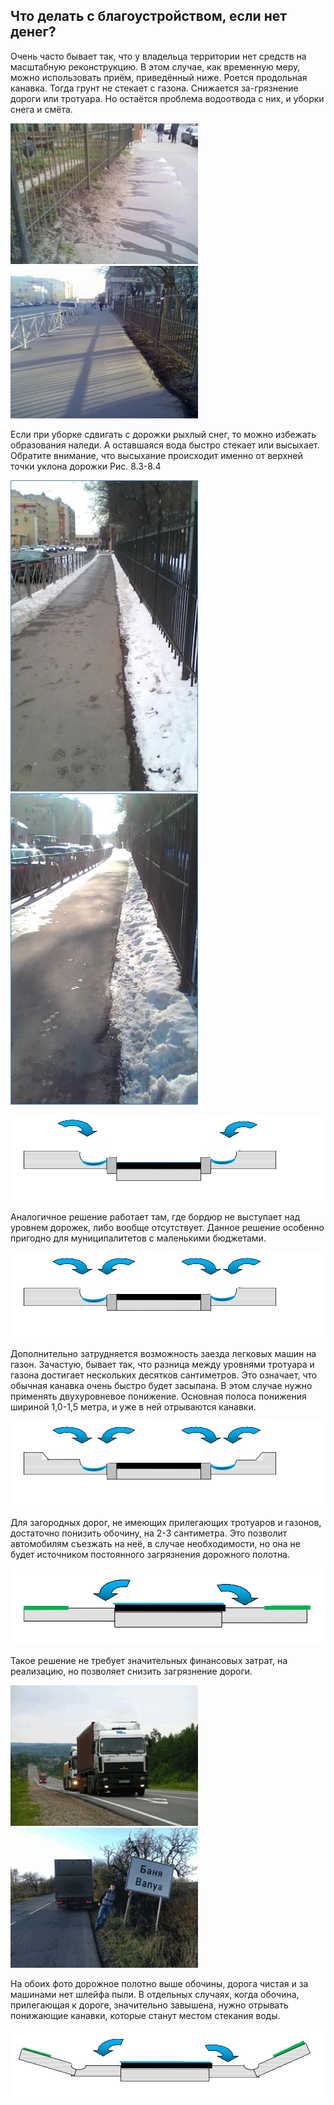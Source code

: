 ## Что делать с благоустройством, если нет денег?

Очень часто бывает так, что у владельца территории нет средств на масштабную реконструкцию. В этом случае, как временную меру, можно использовать приём, приведённый ниже. Роется продольная канавка. Тогда грунт не стекает с газона. Снижается за-грязнение дороги или тротуара. Но остаётся проблема водоотвода с них, и уборки снега и смёта.

![8.1](/image/fig2_29.jpg "8.1")
![8.2](/image/fig2_30.jpg "8.2")

Если при уборке сдвигать с дорожки рыхлый снег, то можно избежать образования наледи. А оставшаяся вода быстро стекает или высыхает. Обратите внимание, что высыхание происходит именно от верхней точки уклона дорожки Рис. 8.3-8.4

![8.3](/image/fig2_31.jpg "8.3")
![8.4](/image/fig2_32.jpg "8.4")

![8.5](/image/fig2_33.png "8.5")

Аналогичное решение работает там, где бордюр не выступает над уровнем дорожек, либо вообще отсутствует. Данное решение особенно пригодно для муниципалитетов с маленькими бюджетами.

![8.6](/image/fig2_34.png "8.6")

Дополнительно затрудняется возможность заезда легковых машин на газон.
Зачастую, бывает так, что разница между уровнями тротуара и газона достигает нескольких десятков сантиметров. Это означает, что обычная канавка очень быстро будет засыпана. В этом случае нужно применять двухуровневое понижение.
Основная полоса понижения шириной 1,0-1,5 метра, и уже в ней отрываются канавки.

![8.7](/image/fig2_35.png "8.7")

Для загородных дорог, не имеющих прилегающих тротуаров и газонов, достаточно понизить обочину, на 2-3 сантиметра. Это позволит автомобилям съезжать на неё, в случае необходимости, но она не будет источником постоянного загрязнения дорожного полотна.

![8.7](/image/fig2_37.png "8.7")

Такое решение не требует значительных финансовых затрат, на реализацию, но позволяет снизить загрязнение дороги.

![Фото из сети Интернет](/image/fig2_38.png "Фото из сети Интернет")
![Фото Павел Чернов](/image/fig2_39.png "Фото Павел Чернов")

На обоих фото дорожное полотно выше обочины, дорога чистая и за машинами нет шлейфа пыли.
В отдельных случаях, когда обочина, прилегающая к дороге, значительно завышена, нужно отрывать понижающие канавки, которые станут местом стекания воды.

![Правильно!](/image/fig2_40.png "Правильно!")
